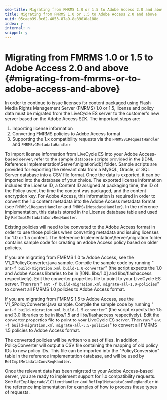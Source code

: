```yaml
---
seo-title: Migrating from FMRMS 1.0 or 1.5 to Adobe Access 2.0 and above
title: Migrating from FMRMS 1.0 or 1.5 to Adobe Access 2.0 and above
uuid: 05caeb39-0c62-4053-87a9-8e89030a188d
index: y
internal: n
snippet: y
---
```


# Migrating from FMRMS 1.0 or 1.5 to Adobe Access 2.0 and above {#migrating-from-fmrms-or-to-adobe-access-and-above}

In order to continue to issue licenses for content packaged using Flash Media Rights Management Server (FMRMS) 1.0 or 1.5, license and policy data must be migrated from the LiveCycle ES server to the customer's new server based on the Adobe Access SDK. The important steps are:

1. Importing license information 
1. Converting FMRMS policies to Adobe Access format 
1. Supporting the 1.x compatibility requests via the `FMRMSv1RequestHandler` and `FMRMSv1MetadataHandler`

To import license information from LiveCycle ES into your Adobe Access-based server, refer to the sample database scripts provided in the [!DNL Reference Implementation\Server\migration\db] folder. Sample scripts are provided for exporting the relevant data from a MySQL, Oracle, or SQL Server database into a CSV file format. Once the data is exported, it can be imported into the database of your choice. The exported license information includes the License ID, a Content ID assigned at packaging time, the ID of the Policy used, the time the content was packaged, and the content encryption key. For Adobe Access, this information is required in order to convert the 1.x content metadata into the Adobe Access metadata format (see `FMRMSv1RequestHandler` and `FMRMSv1MetadataHandler`). In the reference implementation, this data is stored in the License database table and used by `RefImplMetadataConvReqHandler`.

Existing policies will need to be converted to the Adobe Access format in order to use those policies when converting metadata and issuing licenses for 1.0 or 1.5 content. The Reference Implementation\Server\migration folder contains sample code for creating an Adobe Access policy based on older policies.

If you are migrating from FMRMS 1.0 to Adobe Access, see the V1_0PolicyConverter.java sample. Compile the sample code by running " `ant-f build-migration.xml build-1.0-converter`" (the script expects the 1.0 and Adobe Access libraries to be in [!DNL libs/1.0] and libs/flashaccess respectively). Edit the converter.properties file to point to your LiveCycle ES server. Then run " `ant -f build-migration.xml migrate-all-1.0-policies`" to convert all FMRMS 1.0 policies to Adobe Access format.

If you are migrating from FMRMS 1.5 to Adobe Access, see the V1_5PolicyConverter.java sample. Compile the sample code by running " `ant-f build-migration.xml build-1.5-converter`" (the script expects the 1.5 and 3.0 libraries to be in libs/1.5 and libs/flashaccess respectively). Edit the converter.properties file to point to your LiveCycle ES server. Then run " `ant -f build-migration.xml migrate-all-1.5-policies`" to convert all FMRMS 1.5 policies to Adobe Access format.

The converted policies will be written to a set of files. In addition, PolicyConverter will output a CSV file containing the mapping of old policy IDs to new policy IDs. This file can be imported into the "PolicyConversion" table in the reference implementation database, and will be used by `RefImplMetadataConvReqHandler`.

Once the relevant data has been migrated to your Adobe Access-based server, you are ready to implement support for 1.x compatibility requests. See `RefImplUpgradeV1ClientHandler` and `RefImplMetadataConvReqHandler` in the reference implementation for examples of how to process these types of requests. 
